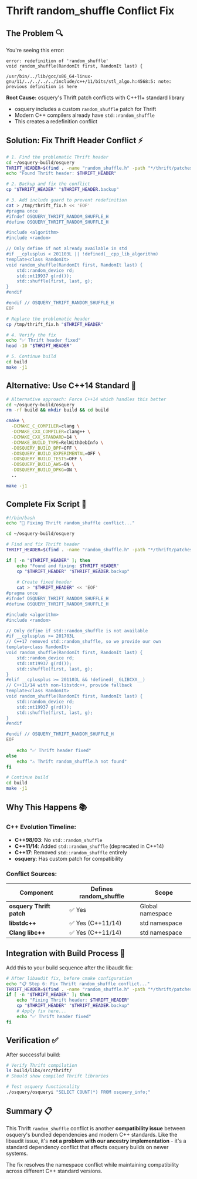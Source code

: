 # Thrift random_shuffle Conflict Fix

## The Problem 🔍

You're seeing this error:
```
error: redefinition of 'random_shuffle'
void random_shuffle(RandomIt first, RandomIt last) {
     ^
/usr/bin/../lib/gcc/x86_64-linux-gnu/11/../../../../include/c++/11/bits/stl_algo.h:4568:5: note: previous definition is here
```

**Root Cause:** osquery's Thrift patch conflicts with C++11+ standard library
- osquery includes a custom `random_shuffle` patch for Thrift
- Modern C++ compilers already have `std::random_shuffle` 
- This creates a redefinition conflict

## Solution: Fix Thrift Header Conflict ⚡

```bash
# 1. Find the problematic Thrift header
cd ~/osquery-build/osquery
THRIFT_HEADER=$(find . -name "random_shuffle.h" -path "*/thrift/patches/*" | head -1)
echo "Found Thrift header: $THRIFT_HEADER"

# 2. Backup and fix the conflict
cp "$THRIFT_HEADER" "$THRIFT_HEADER.backup"

# 3. Add include guard to prevent redefinition
cat > /tmp/thrift_fix.h << 'EOF'
#pragma once
#ifndef OSQUERY_THRIFT_RANDOM_SHUFFLE_H
#define OSQUERY_THRIFT_RANDOM_SHUFFLE_H

#include <algorithm>
#include <random>

// Only define if not already available in std
#if __cplusplus < 201103L || !defined(__cpp_lib_algorithm)
template<class RandomIt>
void random_shuffle(RandomIt first, RandomIt last) {
    std::random_device rd;
    std::mt19937 g(rd());
    std::shuffle(first, last, g);
}
#endif

#endif // OSQUERY_THRIFT_RANDOM_SHUFFLE_H
EOF

# Replace the problematic header
cp /tmp/thrift_fix.h "$THRIFT_HEADER"

# 4. Verify the fix
echo "✅ Thrift header fixed"
head -10 "$THRIFT_HEADER"

# 5. Continue build
cd build
make -j1
```

## Alternative: Use C++14 Standard 🔄

```bash
# Alternative approach: Force C++14 which handles this better
cd ~/osquery-build/osquery
rm -rf build && mkdir build && cd build

cmake \
  -DCMAKE_C_COMPILER=clang \
  -DCMAKE_CXX_COMPILER=clang++ \
  -DCMAKE_CXX_STANDARD=14 \
  -DCMAKE_BUILD_TYPE=RelWithDebInfo \
  -DOSQUERY_BUILD_BPF=OFF \
  -DOSQUERY_BUILD_EXPERIMENTAL=OFF \
  -DOSQUERY_BUILD_TESTS=OFF \
  -DOSQUERY_BUILD_AWS=ON \
  -DOSQUERY_BUILD_DPKG=ON \
  ..

make -j1
```

## Complete Fix Script 🚀

```bash
#!/bin/bash
echo "🔧 Fixing Thrift random_shuffle conflict..."

cd ~/osquery-build/osquery

# Find and fix Thrift header
THRIFT_HEADER=$(find . -name "random_shuffle.h" -path "*/thrift/patches/*" | head -1)

if [ -n "$THRIFT_HEADER" ]; then
    echo "Found and fixing: $THRIFT_HEADER"
    cp "$THRIFT_HEADER" "$THRIFT_HEADER.backup"
    
    # Create fixed header
    cat > "$THRIFT_HEADER" << 'EOF'
#pragma once
#ifndef OSQUERY_THRIFT_RANDOM_SHUFFLE_H
#define OSQUERY_THRIFT_RANDOM_SHUFFLE_H

#include <algorithm>
#include <random>

// Only define if std::random_shuffle is not available
#if __cplusplus >= 201703L
// C++17 removed std::random_shuffle, so we provide our own
template<class RandomIt>
void random_shuffle(RandomIt first, RandomIt last) {
    std::random_device rd;
    std::mt19937 g(rd());
    std::shuffle(first, last, g);
}
#elif __cplusplus >= 201103L && !defined(__GLIBCXX__)
// C++11/14 with non-libstdc++, provide fallback
template<class RandomIt>
void random_shuffle(RandomIt first, RandomIt last) {
    std::random_device rd;
    std::mt19937 g(rd());
    std::shuffle(first, last, g);
}
#endif

#endif // OSQUERY_THRIFT_RANDOM_SHUFFLE_H
EOF
    
    echo "✅ Thrift header fixed"
else
    echo "⚠️ Thrift random_shuffle.h not found"
fi

# Continue build
cd build
make -j1
```

## Why This Happens 📚

### C++ Evolution Timeline:
- **C++98/03**: No `std::random_shuffle`
- **C++11/14**: Added `std::random_shuffle` (deprecated in C++14)  
- **C++17**: Removed `std::random_shuffle` entirely
- **osquery**: Has custom patch for compatibility

### Conflict Sources:
| Component | Defines random_shuffle | Scope |
|-----------|----------------------|-------|
| **osquery Thrift patch** | ✅ Yes | Global namespace |
| **libstdc++** | ✅ Yes (C++11/14) | std namespace |
| **Clang libc++** | ✅ Yes (C++11/14) | std namespace |

## Integration with Build Process 🔗

Add this to your build sequence after the libaudit fix:

```bash
# After libaudit fix, before cmake configuration
echo "📋 Step 6: Fix Thrift random_shuffle conflict..."
THRIFT_HEADER=$(find . -name "random_shuffle.h" -path "*/thrift/patches/*" | head -1)
if [ -n "$THRIFT_HEADER" ]; then
    echo "Fixing Thrift header: $THRIFT_HEADER"
    cp "$THRIFT_HEADER" "$THRIFT_HEADER.backup"
    # Apply fix here...
    echo "✅ Thrift header fixed"
fi
```

## Verification ✅

After successful build:
```bash
# Verify Thrift compilation
ls build/libs/src/thrift/
# Should show compiled Thrift libraries

# Test osquery functionality
./osquery/osqueryi "SELECT COUNT(*) FROM osquery_info;"
```

## Summary 📋

This Thrift `random_shuffle` conflict is another **compatibility issue** between osquery's bundled dependencies and modern C++ standards. Like the libaudit issue, it's **not a problem with our ancestry implementation** - it's a standard dependency conflict that affects osquery builds on newer systems.

The fix resolves the namespace conflict while maintaining compatibility across different C++ standard versions.
